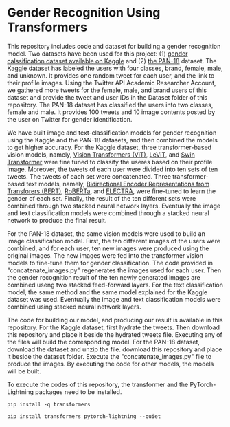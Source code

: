 # Gender Recognition Using Transformers

This repository includes code and dataset for building a gender recognition model. Two datasets have been used for this project: (1) [gender calssification dataset available on Kaggle](https://www.kaggle.com/datasets/crowdflower/twitter-user-gender-classification) and (2) [the PAN-18](https://zenodo.org/record/3746006) dataset. The Kaggle dataset has labeled the users with four classes, brand, female, male, and unknown. It provides one random tweet for each user, and the link to their profile images. Using the Twitter API Academic Researcher Account, we gathered more tweets for the female, male, and brand users of this dataset and provide the tweet and user IDs in the Dataset folder of this repository. The PAN-18 dataset has classified the users into two classes, female and male. It provides 100 tweets and 10 image contents posted by the user on Twitter for gender identification. 

We have built image and text-classification models for gender recognition using the Kaggle and the PAN-18 datasets, and then combined the models to get higher accuracy. For the Kaggle dataset, three transformer-based vision models, namely, [Vision Transformers (ViT)](https://huggingface.co/docs/transformers/model_doc/vit), [LeViT](https://huggingface.co/docs/transformers/model_doc/levit), and [Swin Transformer](https://huggingface.co/docs/transformers/model_doc/swin) were fine tuned to classify the useres based on their profile image. Moreover, the tweets of each user were divided into ten sets of ten tweets. The tweets of each set were concatenated. Three transformer-based text models, namely, [Bidirectional Encoder Representations from Transforers (BERT)](https://huggingface.co/docs/transformers/model_doc/bert), [RoBERTa](https://huggingface.co/docs/transformers/model_doc/roberta), and [ELECTRA](https://huggingface.co/docs/transformers/model_doc/electra), were fine-tuned to learn the gender of each set. Finally, the result of the ten different sets were combined through two stacked neural network layers. Eventually the image and text classification models were combined through a stacked neural network to produce the final result.

For the PAN-18 dataset, the same vision models were used to build an image classification model. First, the ten different images of the users were combined, and for each user, ten new images were produced using the original images. The new images were fed into the transformer vision models to fine-tune them for gender classification. The code provided in "concatenate_images.py" regenerates the images used for each user. Then the gender recognition result of the ten newly generated images are combined useng two stacked feed-forward layers. For the text classification model, the same method and the same model explained for the Kaggle dataset was used. Eventually the image and text classification models were combined using stacked neural network layers.

The code for building our model, and producing our result is available in this repository. For the Kaggle dataset, first hydrate the tweets. Then download this repository and place it beside the hydrated tweets file. Executing any of the files will build the corresponding model. For the PAN-18 dataset, download the dataset and unzip the file. download this repository and place it beside the dataset folder. Execute the "concatenate_images.py" file to produce the images. By executing the code for other models, the models will be built. 

To execute the codes of this repository, the transformer and the PyTorch-Lightning packages need to be installed.

    pip install -q transformers
  
    pip install transformers pytorch-lightning --quiet
